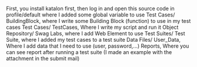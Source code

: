 First, you install katalon first, then log in and open this source code
in profile/default where I added some global variable to use 
Test Cases/ BuildingBlock, where I write some Building Block (function) to use in my test cases
Test Cases/ TestCases, Where I write my script and run it 
Object Repository/ Swag Labs, where I add Web Element to use
Test Suites/ Test Suite, where I added my test cases to a test suite
Data Files/ User_Data, Where I add data that I need to use (user, password,...)
Reports, Where you can see report after running a test suite (I made an example with the attachment in the submit mail)

